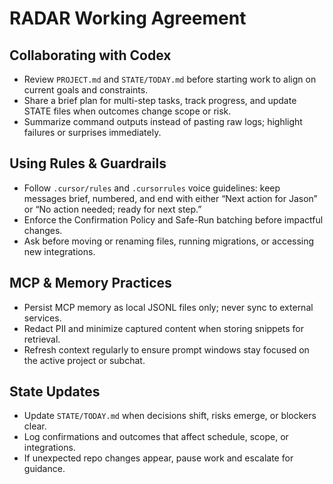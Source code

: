 # RADAR Working Agreement

## Collaborating with Codex
- Review `PROJECT.md` and `STATE/TODAY.md` before starting work to align on current goals and constraints.
- Share a brief plan for multi-step tasks, track progress, and update STATE files when outcomes change scope or risk.
- Summarize command outputs instead of pasting raw logs; highlight failures or surprises immediately.

## Using Rules & Guardrails
- Follow `.cursor/rules` and `.cursorrules` voice guidelines: keep messages brief, numbered, and end with either “Next action for Jason” or “No action needed; ready for next step.”
- Enforce the Confirmation Policy and Safe-Run batching before impactful changes.
- Ask before moving or renaming files, running migrations, or accessing new integrations.

## MCP & Memory Practices
- Persist MCP memory as local JSONL files only; never sync to external services.
- Redact PII and minimize captured content when storing snippets for retrieval.
- Refresh context regularly to ensure prompt windows stay focused on the active project or subchat.

## State Updates
- Update `STATE/TODAY.md` when decisions shift, risks emerge, or blockers clear.
- Log confirmations and outcomes that affect schedule, scope, or integrations.
- If unexpected repo changes appear, pause work and escalate for guidance.
